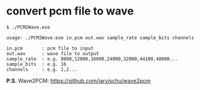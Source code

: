 # convert pcm file to wave

```
$ ./PCM2Wave.exe

usage: ./PCM2Wave.exe in.pcm out.wav sample_rate sample_bits channels

in.pcm       : pcm file to input
out.wav      : wave file to output
sample_rate  : e.g. 8000,12000,16000,24000,32000,44100,48000...
sample_bits  : e.g. 16
channels     : e.g. 1,2...
```

**P.S.** 
Wave2PCM: https://github.com/jarvischu/wave2pcm